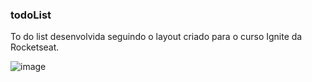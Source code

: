 ### todoList

To do list desenvolvida seguindo o layout criado para o curso Ignite da Rocketseat.

![image](https://user-images.githubusercontent.com/62259770/193108041-14c09fa5-aa6f-47e0-a33d-884c7b123522.png)
